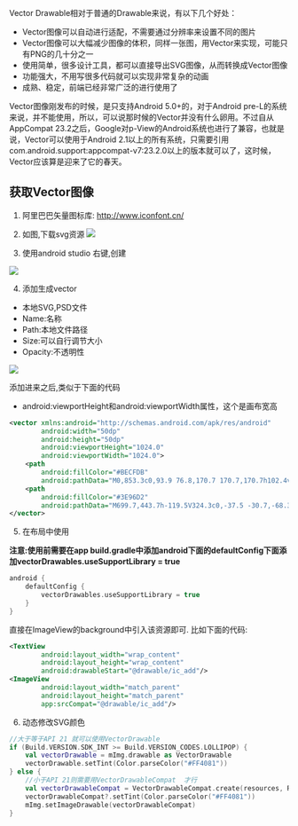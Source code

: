 
Vector Drawable相对于普通的Drawable来说，有以下几个好处：


- Vector图像可以自动进行适配，不需要通过分辨率来设置不同的图片
- Vector图像可以大幅减少图像的体积，同样一张图，用Vector来实现，可能只有PNG的几十分之一
- 使用简单，很多设计工具，都可以直接导出SVG图像，从而转换成Vector图像
- 功能强大，不用写很多代码就可以实现非常复杂的动画
- 成熟、稳定，前端已经非常广泛的进行使用了

Vector图像刚发布的时候，是只支持Android 5.0+的，对于Android pre-L的系统来说，并不能使用，所以，可以说那时候的Vector并没有什么卵用。不过自从AppCompat 23.2之后，Google对p-View的Android系统也进行了兼容，也就是说，Vector可以使用于Android 2.1以上的所有系统，只需要引用com.android.support:appcompat-v7:23.2.0以上的版本就可以了，这时候，Vector应该算是迎来了它的春天。

## 获取Vector图像

1. 阿里巴巴矢量图标库: http://www.iconfont.cn/

2. 如图,下载svg资源
![](http://olg7c0d2n.bkt.clouddn.com/17-12-12/51081656.jpg)

3. 使用android studio 右键,创建

![](http://olg7c0d2n.bkt.clouddn.com/17-12-12/12762614.jpg)

4. 添加生成vector
- 本地SVG,PSD文件
- Name:名称
- Path:本地文件路径
- Size:可以自行调节大小
- Opacity:不透明性

![](http://olg7c0d2n.bkt.clouddn.com/17-12-12/23228562.jpg)

添加进来之后,类似于下面的代码

- android:viewportHeight和android:viewportWidth属性，这个是画布宽高

```xml
<vector xmlns:android="http://schemas.android.com/apk/res/android"
        android:width="50dp"
        android:height="50dp"
        android:viewportHeight="1024.0"
        android:viewportWidth="1024.0">
    <path
        android:fillColor="#BECFDB"
        android:pathData="M0,853.3c0,93.9 76.8,170.7 170.7,170.7h102.4v-85.3H187.7c-56.3,0 -102.4,-47.4 -102.4,-105.4V750.9H0v102.4zM85.3,190.7C85.3,132.7 131.4,85.3 187.7,85.3h85.3V0H170.7C76.8,0 0,76.8 0,170.7v102.4h85.3V190.7zM1024,273.1V170.7c0,-93.9 -76.8,-170.7 -170.7,-170.7h-102.4v85.3h85.3c56.3,0 102.4,47.4 102.4,105.4V273.1h85.3zM938.7,833.3c0,58 -46.1,105.4 -102.4,105.4h-85.3v85.3h102.4c93.9,0 170.7,-76.8 170.7,-170.7v-102.4h-85.3v82.3z"/>
    <path
        android:fillColor="#3E96D2"
        android:pathData="M699.7,443.7h-119.5V324.3c0,-37.5 -30.7,-68.3 -68.3,-68.3s-68.3,30.7 -68.3,68.3v119.5H324.3c-37.5,0 -68.3,30.7 -68.3,68.3s30.7,68.3 68.3,68.3h119.5v119.5c0,37.5 30.7,68.3 68.3,68.3s68.3,-30.7 68.3,-68.3v-119.5h119.5c37.5,0 68.3,-30.7 68.3,-68.3s-30.7,-68.3 -68.3,-68.3z"/>
</vector>

```

5. 在布局中使用

**注意:使用前需要在app build.gradle中添加android下面的defaultConfig下面添加vectorDrawables.useSupportLibrary = true**

```gradle
android {
    defaultConfig {
        vectorDrawables.useSupportLibrary = true
    }
}
```

直接在ImageView的background中引入该资源即可.
比如下面的代码:
```xml
<TextView
        android:layout_width="wrap_content"
        android:layout_height="wrap_content"
        android:drawableStart="@drawable/ic_add"/>
<ImageView
        android:layout_width="match_parent"
        android:layout_height="match_parent"
        app:srcCompat="@drawable/ic_add"/>
```


6. 动态修改SVG颜色

```kotlin
//大于等于API 21 就可以使用VectorDrawable
if (Build.VERSION.SDK_INT >= Build.VERSION_CODES.LOLLIPOP) {
	val vectorDrawable = mImg.drawable as VectorDrawable
	vectorDrawable.setTint(Color.parseColor("#FF4081"))
} else {
	//小于API 21则需要用VectorDrawableCompat  才行
	val vectorDrawableCompat = VectorDrawableCompat.create(resources, R.drawable.ic_beach_access_black_24dp, theme)
	vectorDrawableCompat?.setTint(Color.parseColor("#FF4081"))
	mImg.setImageDrawable(vectorDrawableCompat)
}
```